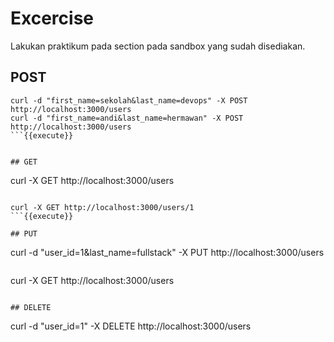 # Excercise

Lakukan praktikum pada section pada sandbox yang sudah disediakan.

## POST

```
curl -d "first_name=sekolah&last_name=devops" -X POST http://localhost:3000/users
curl -d "first_name=andi&last_name=hermawan" -X POST http://localhost:3000/users
```{{execute}}


## GET

```
curl -X GET http://localhost:3000/users
```{{execute}}

curl -X GET http://localhost:3000/users/1
```{{execute}}

## PUT 

```
curl -d "user_id=1&last_name=fullstack" -X PUT http://localhost:3000/users
```{{execute}}

```
curl -X GET http://localhost:3000/users
```{{execute}}

## DELETE

```
curl -d "user_id=1" -X DELETE http://localhost:3000/users
```{{execute}}